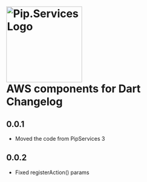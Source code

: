 # <img src="https://uploads-ssl.webflow.com/5ea5d3315186cf5ec60c3ee4/5edf1c94ce4c859f2b188094_logo.svg" alt="Pip.Services Logo" width="200"> <br/> AWS components for Dart Changelog

## 0.0.1

- Moved the code from PipServices 3

## 0.0.2

- Fixed registerAction() params

